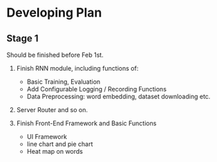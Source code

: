 # Developing Plan

## Stage 1

Should be finished before Feb 1st.

1. Finish RNN module, including functions of:

    * Basic Training, Evaluation
    * Add Configurable Logging / Recording Functions
    * Data Preprocessing: word embedding, dataset downloading etc.
    
2. Server Router and so on.

2. Finish Front-End Framework and Basic Functions

    * UI Framework
    * line chart and pie chart
    * Heat map on words
